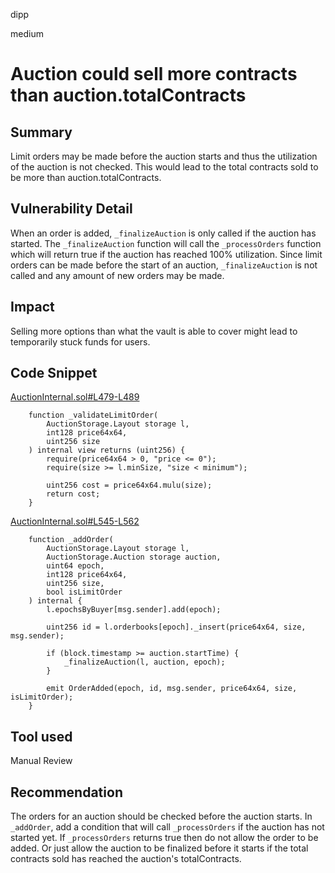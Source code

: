 dipp

medium

# Auction could sell more contracts than auction.totalContracts

## Summary

Limit orders may be made before the auction starts and thus the utilization of the auction is not checked. This would lead to the total contracts sold to be more than auction.totalContracts.

## Vulnerability Detail

When an order is added, ```_finalizeAuction``` is only called if the auction has started. The ```_finalizeAuction``` function will call the ```_processOrders``` function which will return true if the auction has reached 100% utilization. Since limit orders can be made before the start of an auction, ```_finalizeAuction``` is not called and any amount of new orders may be made.

## Impact

Selling more options than what the vault is able to cover might lead to temporarily stuck funds for users.

## Code Snippet

[AuctionInternal.sol#L479-L489](https://github.com/sherlock-audit/2022-09-knox/blob/main/knox-contracts/contracts/auction/AuctionInternal.sol#L479-L489)
```solidity
    function _validateLimitOrder(
        AuctionStorage.Layout storage l,
        int128 price64x64,
        uint256 size
    ) internal view returns (uint256) {
        require(price64x64 > 0, "price <= 0");
        require(size >= l.minSize, "size < minimum");

        uint256 cost = price64x64.mulu(size);
        return cost;
    }
```

[AuctionInternal.sol#L545-L562](https://github.com/sherlock-audit/2022-09-knox/blob/main/knox-contracts/contracts/auction/AuctionInternal.sol#L545-L562)
```solidity
    function _addOrder(
        AuctionStorage.Layout storage l,
        AuctionStorage.Auction storage auction,
        uint64 epoch,
        int128 price64x64,
        uint256 size,
        bool isLimitOrder
    ) internal {
        l.epochsByBuyer[msg.sender].add(epoch);

        uint256 id = l.orderbooks[epoch]._insert(price64x64, size, msg.sender);

        if (block.timestamp >= auction.startTime) {
            _finalizeAuction(l, auction, epoch);
        }

        emit OrderAdded(epoch, id, msg.sender, price64x64, size, isLimitOrder);
    }
```

## Tool used

Manual Review

## Recommendation

The orders for an auction should be checked before the auction starts. In ```_addOrder```, add a condition that will call ```_processOrders``` if the auction has not started yet. If ```_processOrders``` returns true then do not allow the order to be added. Or just allow the auction to be finalized before it starts if the total contracts sold has reached the auction's totalContracts.
